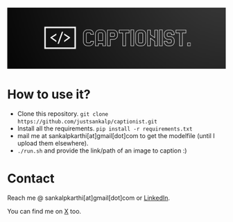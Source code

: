 ![logo](assets/logo.png)

# How to use it?

* Clone this repository. `git clone https://github.com/justsankalp/captionist.git`
* Install all the requirements. `pip install -r requirements.txt`
* mail me at sankalpkarthi[at]gmail[dot]com to get the modelfile (until I upload them elsewhere).
* `./run.sh` and provide the link/path of an image to caption :)

# Contact

Reach me @ sankalpkarthi[at]gmail[dot]com or [LinkedIn](https://www.linkedin.com/in/sankalpkarthi/).

You can find me on [X](https://x.com/SankalpKarthi) too.
